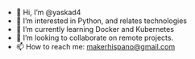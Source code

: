 - 👋 Hi, I’m @yaskad4
- 👀 I’m interested in Python, and relates technologies
- 🌱 I’m currently learning Docker and Kubernetes
- 💞️ I’m looking to collaborate on remote projects.
- 📫 How to reach me: makerhispano@gmail.com

<!---
yaskad4/yaskad4 is a ✨ special ✨ repository because its `README.md` (this file) appears on your GitHub profile.
You can click the Preview link to take a look at your changes.
--->

